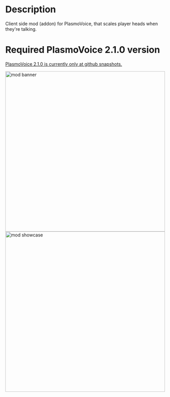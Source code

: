 # Description
Client side mod (addon) for PlasmoVoice, that scales player heads when they're talking.

# Required PlasmoVoice 2.1.0 version
[PlasmoVoice 2.1.0 is currently only at github snapshots.](https://github.com/plasmoapp/plasmo-voice/releases/tag/2.1.0-SNAPSHOT)

<img src="https://cdn.modrinth.com/data/Os35nfkh/images/5bd3ef3d021de23d80e81918bd8ed49ce89c56f4.png" width="500px" alt="mod banner"/>
<img src="https://cdn.modrinth.com/data/Os35nfkh/images/b01581dd52e32d703fbb5605f4851fbc639d024e.gif" width="500px" alt="mod showcase"/>
